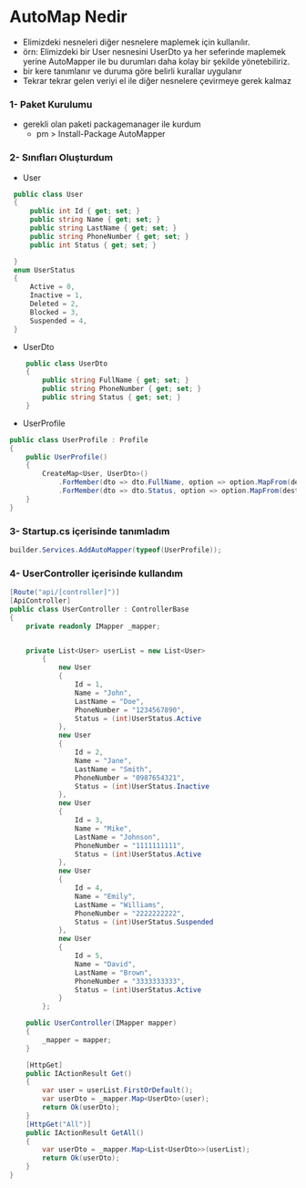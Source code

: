 
# AutoMap Nedir

- Elimizdeki nesneleri diğer nesnelere maplemek için kullanılır. 
- örn: Elimizdeki bir User nesnesini UserDto ya her seferinde maplemek yerine AutoMapper ile bu durumları daha kolay bir şekilde yönetebiliriz.
- bir kere tanımlanır ve duruma göre belirli kurallar uygulanır
- Tekrar tekrar gelen veriyi el ile diğer nesnelere çevirmeye gerek  kalmaz




### 1- Paket Kurulumu  
- gerekli olan paketi packagemanager ile kurdum
    - pm > Install-Package AutoMapper

### 2- Sınıfları Oluşturdum

- User
```c#
 public class User
 {
     public int Id { get; set; }
     public string Name { get; set; }
     public string LastName { get; set; }
     public string PhoneNumber { get; set; }
     public int Status { get; set; }

 }
 enum UserStatus
 {
     Active = 0,
     Inactive = 1,
     Deleted = 2,
     Blocked = 3,
     Suspended = 4,
 }
```
- UserDto
```c#
    public class UserDto
    {
        public string FullName { get; set; }
        public string PhoneNumber { get; set; }
        public string Status { get; set; }
    }
```

- UserProfile
```c#
public class UserProfile : Profile
{
    public UserProfile()
    {
        CreateMap<User, UserDto>()
            .ForMember(dto => dto.FullName, option => option.MapFrom(dest => dest.Name + " " + dest.LastName))
            .ForMember(dto => dto.Status, option => option.MapFrom(dest => ((UserStatus)dest.Status).ToString()));
    }
}
```
### 3- Startup.cs içerisinde tanımladım
```c#
builder.Services.AddAutoMapper(typeof(UserProfile));
```

### 4- UserController içerisinde kullandım
```c#
[Route("api/[controller]")]
[ApiController]
public class UserController : ControllerBase
{
    private readonly IMapper _mapper;


    private List<User> userList = new List<User>
        {
            new User
            {
                Id = 1,
                Name = "John",
                LastName = "Doe",
                PhoneNumber = "1234567890",
                Status = (int)UserStatus.Active
            },
            new User
            {
                Id = 2,
                Name = "Jane",
                LastName = "Smith",
                PhoneNumber = "0987654321",
                Status = (int)UserStatus.Inactive
            },
            new User
            {
                Id = 3,
                Name = "Mike",
                LastName = "Johnson",
                PhoneNumber = "1111111111",
                Status = (int)UserStatus.Active
            },
            new User
            {
                Id = 4,
                Name = "Emily",
                LastName = "Williams",
                PhoneNumber = "2222222222",
                Status = (int)UserStatus.Suspended
            },
            new User
            {
                Id = 5,
                Name = "David",
                LastName = "Brown",
                PhoneNumber = "3333333333",
                Status = (int)UserStatus.Active
            }
        };

    public UserController(IMapper mapper)
    {
        _mapper = mapper;
    }

    [HttpGet]
    public IActionResult Get()
    {
        var user = userList.FirstOrDefault();
        var userDto = _mapper.Map<UserDto>(user);
        return Ok(userDto);
    }
    [HttpGet("All")]
    public IActionResult GetAll()
    {
        var userDto = _mapper.Map<List<UserDto>>(userList);
        return Ok(userDto);
    }
}
```
